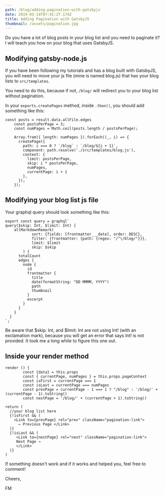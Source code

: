 ```yaml
---
path: /blog/adding-pagination-with-gatsbyjs
date: 2019-03-14T07:41:27.174Z
title: Adding Pagination with GatsbyJS
thumbnail: /assets/pagination.jpg
---
```

Do you have a lot of blog posts in your blog list and you need to paginate it?
I will teach you how on your blog that uses GatsbyJS.

## Modifying gatsby-node.js

If you have been following my tutorials and has a blog built with GatsbyJS, you will need to move your js file (mine is named blog.js) that has your blog lists to `src/templates`. 

You need to do this, because if not, `/blog/` will redirect you to your blog list without pagination.

In your `exports.createPages` method, inside `.then()`, you should add something like this:

```
const posts = result.data.allFile.edges
    const postsPerPage = 3;
    const numPages = Math.ceil(posts.length / postsPerPage);

    Array.from({ length: numPages }).forEach((_, i) => {
      createPage({
        path: i === 0 ? `/blog` : `/blog/${i + 1}`,
        component: path.resolve('./src/templates/blog.js'),
        context: {
          limit: postsPerPage,
          skip: i * postsPerPage,
          numPages,
          currentPage: i + 1
        },
      });
    });
```

## Modifying your blog list js file

Your graphql query should look something like this:

```
export const query = graphql`
query($skip: Int, $limit: Int) { 
    allMarkdownRemark(
            sort: {fields: [frontmatter___date], order: DESC}, 
            filter: {frontmatter: {path: {regex: "/^\/blog/"}}},
            limit: $limit
            skip: $skip
        ) {
      totalCount
      edges {
        node {
          id
          frontmatter {
            title
            date(formatString: "DD MMMM, YYYY")
            path
            thumbnail
          }
          excerpt
        }
      }
    }
  }  
`;
```

Be aware that $skip: Int, and $limit: Int are not using Int! (with an exclamation mark), because you will get an error that says Int! is not provided. It took me a long while to figure this one out.

## Inside your render method

```
render () {
        const {data} = this.props
        const { currentPage, numPages } = this.props.pageContext
        const isFirst = currentPage === 1
        const isLast = currentPage === numPages
        const prevPage = currentPage - 1 === 1 ? "/blog" : '/blog/' + (currentPage - 1).toString()
        const nextPage = '/blog/' + (currentPage + 1).toString()

return (
  //your blog list here
  {!isFirst && (
    <Link to={prevPage} rel="prev" className="pagination-link">
      ← Previous Page </Link>
  )}
  {!isLast && (
     <Link to={nextPage} rel="next" className="pagination-link">
     Next Page →
     </Link>
  )}
)
```

If something doesn't work and if it works and helped you, feel free to comment!

Cheers,

FM
